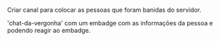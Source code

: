 Criar canal para colocar as pessoas que  foram banidas do servidor.

'chat-da-vergonha' com um embadge com as informações da pessoa e podendo reagir ao embadge.
